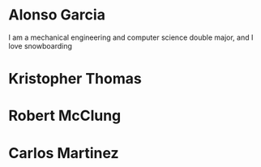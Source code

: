 # Alonso Garcia
I am a mechanical engineering and computer science double major, and I love snowboarding
# Kristopher Thomas
# Robert McClung
# Carlos Martinez
